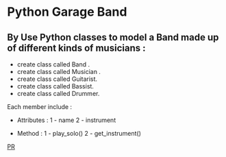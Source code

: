 # Python Garage Band

##  By Use Python classes to model a Band made up of different kinds of musicians : 

 * create class called Band .
 * create class called Musician .
 * create class called Guitarist.
 * create class called Bassist.
 * create class called Drummer.

 Each member include : 
 * Attributes : 
 1 - name 
 2 - instrument

 * Method : 
 1 - play_solo()
 2 - get_instrument()

 [PR]()
